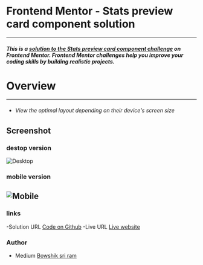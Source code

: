 # Frontend Mentor - Stats preview card component solution
***
##### This is a [solution to the Stats preview card component challenge]() on Frontend Mentor. Frontend Mentor challenges help you improve your coding skills by building realistic projects.

# Overview
---
- ###### View the optimal layout depending on their device's screen size
## Screenshot
### destop version
![Desktop](https://github.com/santu369/frontendmentor-stats-preview-card-component/blob/main/screenshots/mobile-version.png)
### mobile version
![Mobile](https://github.com/santu369/frontendmentor-stats-preview-card-component/blob/main/screenshots/desktop-version.png)
---
### links
-Solution URL [Code on Github](https://github.com/)
-Live URL [Live website](https://github.com)

### Author
- Medium [Bowshik sri ram](https://medium.com/@bowshiksriram)
